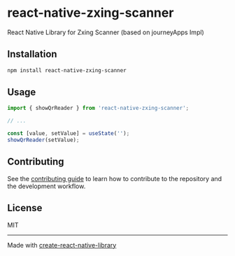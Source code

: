 # react-native-zxing-scanner

React Native Library for Zxing Scanner (based on journeyApps Impl)

## Installation

```sh
npm install react-native-zxing-scanner
```

## Usage


```js
import { showQrReader } from 'react-native-zxing-scanner';

// ...

const [value, setValue] = useState('');
showQrReader(setValue);
```


## Contributing

See the [contributing guide](CONTRIBUTING.md) to learn how to contribute to the repository and the development workflow.

## License

MIT

---

Made with [create-react-native-library](https://github.com/callstack/react-native-builder-bob)
